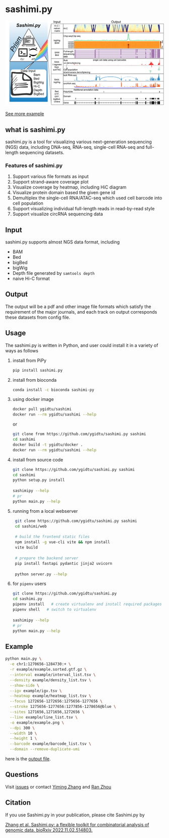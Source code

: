 # sashimi.py
![](example/diagram.png)

[See more example](https://sashimi.readthedocs.io/en/latest/)

## what is sashimi.py

sashimi.py is a tool for visualizing various next-generation sequencing (NGS) data, including DNA-seq, RNA-seq, single-cell RNA-seq and full-length sequencing datasets. 

### Features of sashimi.py

1. Support various file formats as input
2. Support strand-aware coverage plot
3. Visualize coverage by heatmap, including HiC diagram 
4. Visualize protein domain based the given gene id
5. Demultiplex the single-cell RNA/ATAC-seq which used cell barcode into cell population 
6. Support visualizing individual full-length reads in read-by-read style
7. Support visualize circRNA sequencing data

## Input

sashimi.py supports almost NGS data format, including

- BAM
- Bed
- bigBed
- bigWig
- Depth file generated by `samtools depth`
- naive Hi-C format


## Output

The output will be a pdf and other image file formats which satisfy the requirement of the major journals, 
and each track on output corresponds these datasets from config file.

## Usage

The sashimi.py is written in Python, and user could install it in a variety of ways as follows
1. install from PiPy
   
   ```bash
   pip install sashimi.py
   ```
2. install from bioconda
   ```bash
   conda install -c bioconda sashimi-py
   ```
3. using docker image
    ```bash
    docker pull ygidtu/sashimi
    docker run --rm ygidtu/sashimi --help
    ```
   or 

    ```bash
    git clone from https://github.com/ygidtu/sashimi.py sashimi
    cd sashimi
    docker build -t ygidtu/docker .
    docker run --rm ygidtu/sashimi --help
    ```

4. install from source code

    ```bash
    git clone https://github.com/ygidtu/sashimi.py sashimi
    cd sashimi
    python setup.py install
    
    sashimipy --help
    # pr
    python main.py --help
    ```
   
5. running from a local webserver
    
   ```bash
    git clone https://github.com/ygidtu/sashimi.py sashimi
    cd sashimi/web

    # build the frontend static files
    npm install -g vue-cli vite && npm install
    vite build

    # prepare the backend server
    pip install fastapi pydantic jinja2 uvicorn

    python server.py --help
    ```

6. for `pipenv` users

    ```bash
    git clone https://github.com/ygidtu/sashimi.py
    cd sashimi.py
    pipenv install   # create virtualenv and install required packages
    pipenv shell   # switch to virtualenv
    
    sashimipy --help
    # pr
    python main.py --help

    ```



## Example

```bash
python main.py \
  -e chr1:1270656-1284730:+ \
  -r example/example.sorted.gtf.gz \
  --interval example/interval_list.tsv \
  --density example/density_list.tsv \
  --show-side \
  --igv example/igv.tsv \
  --heatmap example/heatmap_list.tsv \
  --focus 1272656-1272656:1275656-1277656 \
  --stroke 1275656-1277656:1277856-1278656@blue \
  --sites 1271656,1271656,1272656 \
  --line example/line_list.tsv \
  -o example/example.png \
  --dpi 300 \
  --width 10 \
  --height 1 \
  --barcode example/barcode_list.tsv \
  --domain --remove-duplicate-umi
```
here is the [output file](https://github.com/ygidtu/sashimi.py/example/example.png).


## Questions

Visit [issues](https://github.com/ygidtu/sashimi.py/issues) or 
contact [Yiming Zhang](https://github.com/ygidtu) and 
[Ran Zhou](https://github.com/zhou-ran)

## Citation

If you use Sashimi.py in your publication, please cite Sashimi.py by

[Zhang et al. Sashimi.py: a flexible toolkit for combinatorial analysis of genomic data. bioRxiv 2022.11.02.514803.](https://www.biorxiv.org/content/10.1101/2022.11.02.514803v1)

